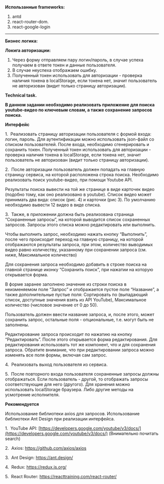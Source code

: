 **Использанные frameworks:**

1. antd
2. react-router-dom.
3. react-google-login

<hr></hr>

**Бизнес логика:**

**Локига авторизации:**

1. Через форму отправляем пару логин/пароль, в случае успеха получаем в ответе токен и данные пользователя.
2. В случае неуспеха отображаем ошибку.
3. Полученный токен использовать для авторизации - проверка наличия токена в localStorage, если токена нет, значит пользователь не авторизован (видит только страницу авторизации).

<!-- 1. Пользователь вводит логин и пароль.
2. При вводе логина и пароля проверяется наличие пользователя в базе данных.
3. Если пользователь найден, то происходит переход на страницу профиля.
4. Если пользователь не найден, то происходит переход на страницу входа.
5. При выходе пользователя из системы происходит переход на страницу входа. -->

**Technical task.**

**В данном задании необходимо реализовать приложение для поиска youtube-видео по ключевым словам, а также сохранение запросов поиска.**

**Интерфейс**

1.  Реализовать страницу авторизации пользователя с формой входа: логин, пароль. Для аутентификации можно использовать json-файл со списком пользователей. После входа, необходимо сгенерировать и сохранить токен. Полученный токен использовать для авторизации - проверка наличия токена в localStorage, если токена нет, значит пользователь не авторизован (видит только страницу авторизации).

2.  После авторизации пользователь должен попадать на главную страницу сервиса, на которой расположена строка поиска. Необходимо реализовать поиск youtube-видео, при помощи Youtube API.

Результаты поиска вывести на той же странице в виде карточек видео (подобно тому, как оно реализовано в youtube).
Список видео может принимать два вида: список (рис. 4) и карточки (рис 3).
По умолчанию необходимо вывести 12 видео в виде списка.

3.  Также, в приложении должна быть реализована страница “Сохраненные запросы”, на которой выводится список сохраненных запросов. Запросы этого списка можно редактировать или выполнить.

Чтобы выполнить запрос, необходимо нажать кнопку “Выполнить”, после чего происходит переход на главную страницу, на которой отображаются результаты запроса, при этом, количество выводимых видео равно количеству, указанному при сохранении запроса (см. ниже, Максимальное количество)

Для сохранения запроса необходимо добавить в строке поиска на главной странице иконку “Сохранить поиск”, при нажатии на которую открывается форма.

В форме заранее заполнено значение из строки поиска в неизменяемом поле “Запрос” и отображается пустое поле “Название”, а также дополнительные пустые поля: Сортировать по (выпадающий список, доступные значения взять из API YouTube), Максимальное количество (числовое значение от 0 до 50).

Пользователь должен ввести название запроса, и, после этого, может сохранить запрос, остальные поля - опциональные, т.е. могут быть не заполнены.

Редактирование запроса происходит по нажатию на кнопку “Редактировать”. После этого открывается форма редактирования. Для редактирования использовать тот же компонент, что и для сохранения запроса. Обратите внимание, что при редактировании запроса можно изменять все поля формы, включая сам запрос.

4.  Реализовать выход пользователя из сервиса.

5.  После повторного входа пользователя сохраненные запросы должны отображаться. Если пользователь - другой, то отображать запросы соответствующие для него (другого). Для хранения можно использовать localStorage браузера. Либо другие методы на усмотрение исполнителя.

**Рекомендуется**

Использование библиотеки axios для запросов.
Использование библиотеки Ant Design при реализации интерфейса.

1.  YouTube API: [https://developers.google.com/youtube/v3/docs/](https://developers.google.com/youtube/v3/docs/) (Внимательно почитать search)

2.  Axios: https://github.com/axios/axios

3.  Ant Design: https://ant.design/

4.  Redux: https://redux.js.org/

5.  React Router: https://reacttraining.com/react-router/
